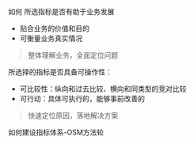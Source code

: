 如何
所选指标是否有助于业务发展
- 贴合业务的价值和目的
- 可衡量业务真实情况
> 整体理解业务，全面定位问题


所选择的指标是否具备可操作性：
- 可比较性：纵向和过去比较、横向和同类型的竞对比较
- 可行动：具体可执行的，能够事前改善的
> 快速定位原因，落地解决方案

如何建设指标体系-OSM方法轮
